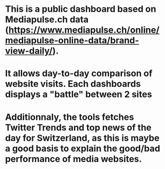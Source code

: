 # This is a public dashboard based on Mediapulse.ch data (https://www.mediapulse.ch/online/mediapulse-online-data/brand-view-daily/).
# It allows day-to-day comparison of website visits. Each dashboards displays a "battle" between 2 sites
# Additionnaly, the tools fetches Twitter Trends and top news of the day for Switzerland, as this is maybe a good basis to explain the good/bad performance of media websites.
